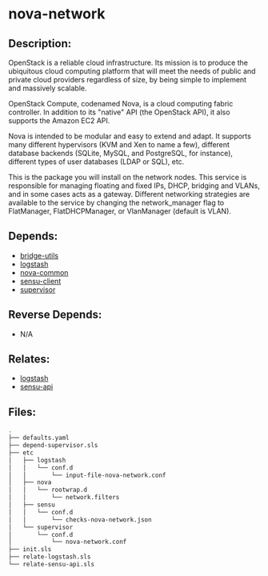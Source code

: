 # nova-network

## Description:

OpenStack is a reliable cloud infrastructure. Its mission is to produce the ubiquitous cloud computing platform that will meet the needs of public and private cloud providers regardless of size, by being simple to implement and massively scalable.

OpenStack Compute, codenamed Nova, is a cloud computing fabric controller. In addition to its "native" API (the OpenStack API), it also supports the Amazon EC2 API.

Nova is intended to be modular and easy to extend and adapt. It supports many different hypervisors (KVM and Xen to name a few), different database backends (SQLite, MySQL, and PostgreSQL, for instance), different types of user databases (LDAP or SQL), etc.

This is the package you will install on the network nodes. This service is responsible for managing floating and fixed IPs, DHCP, bridging and VLANs, and in some cases acts as a gateway. Different networking strategies are available to the service by changing the network\_manager flag to FlatManager, FlatDHCPManager, or VlanManager (default is VLAN).

## Depends:

  -  [bridge-utils](/salt/bridge-utils)
  -  [logstash](/salt/logstash)
  -  [nova-common](/salt/nova-common)
  -  [sensu-client](/salt/sensu-client)
  -  [supervisor](/salt/supervisor)

## Reverse Depends:

  -  N/A

## Relates:

  -  [logstash](/salt/logstash)
  -  [sensu-api](/salt/sensu-api)

## Files:

```bash
.
├── defaults.yaml
├── depend-supervisor.sls
├── etc
│   ├── logstash
│   │   └── conf.d
│   │       └── input-file-nova-network.conf
│   ├── nova
│   │   └── rootwrap.d
│   │       └── network.filters
│   ├── sensu
│   │   └── conf.d
│   │       └── checks-nova-network.json
│   └── supervisor
│       └── conf.d
│           └── nova-network.conf
├── init.sls
├── relate-logstash.sls
└── relate-sensu-api.sls
```
